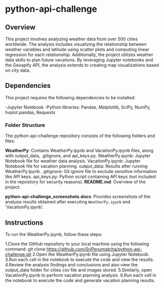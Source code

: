 # python-api-challenge


## Overview
This project involves analyzing weather data from over 500 cities worldwide. The analysis includes visualizing the relationship between weather variables and latitude using scatter plots and computing linear regression for each relationship. Additionally, the project utilizes weather data skills to plan future vacations. By leveraging Jupyter notebooks and the Geoapify API, the analysis extends to creating map visualizations based on city data.


## Dependencies
This project requires the following dependencies to be installed:

-Jupyter Notebook
-Python libraries: Pandas, Matplotlib, SciPy, NumPy, hvplot.pandas, Requests

### Folder Structure 

The python-api-challenge repository consists of the following folders and files:

**WeatherPy**: Contains WeatherPy.ipynb and VacationPy.ipynb files, along with output_data, .gitignore, and api_keys.py.
  WeatherPy.ipynb: Jupyter Notebook file for weather data analysis.
  VacationPy.ipynb: Jupyter Notebook file for vacation planning.
  output_data: Results after running WeatherPy.ipynb.
 .gitignore: Git ignore file to exclude sensitive information like API keys.
 api_keys.py: Python script containing API keys (not included in the repository for security reasons).
**README.md**: Overview of the project.

**python-api-challenge_screenshots.docx**: Provides screenshots of the analysis results obtained after executing `WeatherPy.ipynb` and 'VacationPy.ipynb'.

## Instructions
To run the WeatherPy.ipynb, follow these steps:

1.Clone the GitHub repository to your local machine using the following command:
git clone https://github.com/SriPenumatcha/python-api-challenge.git
2.Open the WeatherPy.ipynb file using Jupyter Notebook.
3.Run each cell in the notebook to execute the code and view the results.
4.Review the analysis findings and conclusions and also view the output_data folder for cities csv file and images stored.
5.Similarly, open VacationPy.ipynb to perform vacation planning analysis.
6.Run each cell in the notebook to execute the code and generate vacation planning results.
